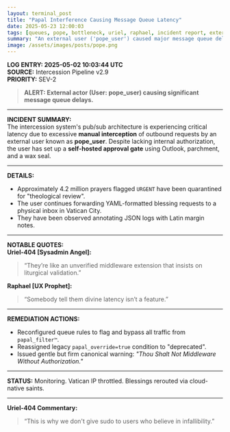```yaml
---
layout: terminal_post
title: "Papal Interference Causing Message Queue Latency"
date: 2025-05-23 12:00:03
tags: [queues, pope, bottleneck, uriel, raphael, incident report, external-user]
summary: "An external user ('pope_user') caused major message queue delays by manually intercepting and reviewing urgent requests."
image: /assets/images/posts/pope.png
---
```


**LOG ENTRY: 2025-05-02 10:03:44 UTC**  
**SOURCE:** Intercession Pipeline v2.9  
**PRIORITY:** SEV-2  

> **ALERT: External actor (User: pope_user) causing significant message queue delays.**

---

**INCIDENT SUMMARY:**  
The intercession system's pub/sub architecture is experiencing critical latency due to excessive **manual interception** of outbound requests by an external user known as **pope_user**. Despite lacking internal authorization, the user has set up a **self-hosted approval gate** using Outlook, parchment, and a wax seal.

---

**DETAILS:**  
- Approximately 4.2 million prayers flagged `URGENT` have been quarantined for "theological review".  
- The user continues forwarding YAML-formatted blessing requests to a physical inbox in Vatican City.  
- They have been observed annotating JSON logs with Latin margin notes.

---

**NOTABLE QUOTES:**  
**Uriel-404 [Sysadmin Angel]:**  
> “They’re like an unverified middleware extension that insists on liturgical validation.”

**Raphael [UX Prophet]:**  
> “Somebody tell them divine latency isn’t a feature.”

---

**REMEDIATION ACTIONS:**  
- Reconfigured queue rules to flag and bypass all traffic from `papal_filter™`.  
- Reassigned legacy `papal_override=true` condition to "deprecated".  
- Issued gentle but firm canonical warning: *"Thou Shalt Not Middleware Without Authorization."*

---

**STATUS:** Monitoring. Vatican IP throttled. Blessings rerouted via cloud-native saints.

---

**Uriel-404 Commentary:**  
> “This is why we don't give sudo to users who believe in infallibility.”
